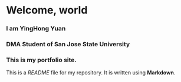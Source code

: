 # Welcome, world

   ### I am YingHong Yuan
   ### DMA Student of San Jose State University
   ### This is my portfolio site.

This is a *README* file for my repository. It is written using **Markdown**.

